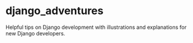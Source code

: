 # django_adventures
Helpful tips on Django development with illustrations and explanations for new Django developers.
